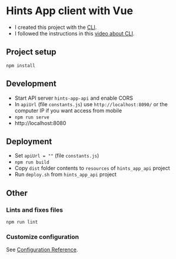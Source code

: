 # Hints App client with Vue

- I created this project with the [CLI].
- I followed the instructions in this [video about CLI].


[CLI]: https://vuejs.org/v2/guide/installation.html#CLI
[video about CLI]: https://www.vuemastery.com/courses/real-world-vue-js/vue-cli/


## Project setup
```
npm install
```

## Development

- Start API server `hints-app-api` and enable CORS
- In `apiUrl` (file `constants.js`) use `http://localhost:8090/` or the computer IP if you want access from mobile
- `npm run serve`
- http://localhost:8080

## Deployment

- Set `apiUrl = ""` (file `constants.js`)
- `npm run build`
- Copy `dist` folder contents to `resources` of `hints_app_api` project
- Run `deploy.sh` from `hints_app_api` project

## Other

### Lints and fixes files
```
npm run lint
```

### Customize configuration
See [Configuration Reference](https://cli.vuejs.org/config/).
